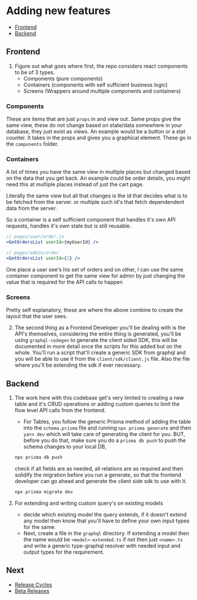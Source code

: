 # Adding new features

- [Frontend](#frontend)
- [Backend](#backend)

## Frontend

1. Figure out what goes where first, the repo considers react components to be of 3 types.
   - Components (pure components)
   - Containers (components with self sufficient business logic)
   - Screens (Wrappers around multiple components and containers)

### Components

These are items that are just `props` in and view out. Same props give the same view, these do not change based on state/data somewhere in your database, they just exist as views. An example would be a button or a stat counter. It takes in the props and gives you a graphical element. These go in the `components` folder.

### Containers

A lot of times you have the same view in multiple places but changed based on the data that you get back. An example could be order details, you might need this at multiple places instead of just the cart page.

Literally the same view but all that changes is the id that decides what is to be fetched from the server. or multiple such id's that fetch dependendent data from the server.

So a container is a self sufficient component that handles it's own API requests, handles it's own state but is still reusable.

```jsx
// pages/user/order.js
<GetOrdersList userId={myUserId} />

// pages/admin/order
<GetOrdersList userId={2} />
```

One place a user see's his set of orders and on other, I can use the same container component to
get the same view for admin by just changing the value that is required for the API calls to happen

### Screens

Pretty self explanatory, these are where the above combine to create the layout that the user sees.

2. The second thing as a Frontend Developer you'll be dealing with is the API's themselves, considering the entire thing is generated, you'll be using `graphql-codegen` to generate the client sided SDK, this will be documented in more detail once the scripts for this added but on the whole. You'll run a script that'll create a generic SDK from graphql and you will be able to use it from the `client/sdk/client.js` file. Also the file where you'll be extending the sdk if ever necessary.

## Backend

1. The work here with this codebase get's very limited to creating a new table and it's CRUD operations or adding custom queries to limit the flow level API calls from the frontend.

   - For Tables, you follow the generic Prisma method of adding the table into the `schema.prisma` file and running `npx prisma generate` and then `yarn dev` which will take care of generating the client for you. BUT, before you do that, make sure you do a `prisma db push` to push the schema changes to your local DB,

   ```sh
   npx prisma db push
   ```

   check if all fields are as needed, all relations are as required and then solidify the migration before you run a generate, so that the frontend developer can go ahead and generate the client side sdk to use with it.

   ```sh
   npx prisma migrate dev
   ```

2. For extending and writing custom query's on existing models
   - decide which existing model the query extends, if it doesn't extend any model then know that you'll have to define your own input types for the same.
   - Next, create a file in the `graphql` directory. If extending a model then the name would be `<model>-extended.ts` if not then just `<name>.ts` and write a generic type-graphql resolver with needed input and output types for the requirement.

## Next

- [Release Cycles](/docs/release-cycles.md)
- [Beta Releases](/docs/beta-releases.md)
